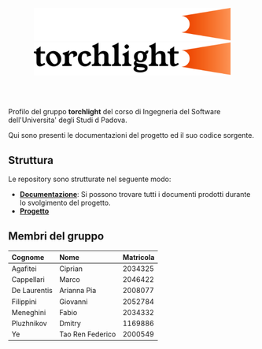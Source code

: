 <p align="center">
  <img width="400" src="profile/torchlight_dark.png#gh-dark-mode-only">
  <img width="400" src="profile/torchlight_light.png#gh-light-mode-only">
</p>

</br>
</br>

Profilo del gruppo **torchlight** del corso di Ingegneria del Software dell'Universita' degli Studi d Padova.

Qui sono presenti le documentazioni del progetto ed il suo codice sorgente.

## Struttura

Le repository sono strutturate nel seguente modo:

- [**Documentazione**](https://github.com/Torchlight-SWE2324/Documentazione): Si possono trovare tutti i documenti prodotti durante lo svolgimento del progetto.
- [**Progetto**](https://github.com/Torchlight-SWE2324/Project)

## Membri del gruppo

| Cognome      | Nome             | Matricola |
| :----------- | :--------------  | :-------- |
| Agafitei     | Ciprian          | 2034325   |
| Cappellari   | Marco            | 2046422   |
| De Laurentis | Arianna Pia      | 2008077   |
| Filippini    | Giovanni         | 2052784   |
| Meneghini    | Fabio            | 2034332   |
| Pluzhnikov   | Dmitry           | 1169886   |
| Ye           | Tao Ren Federico | 2000549   |
